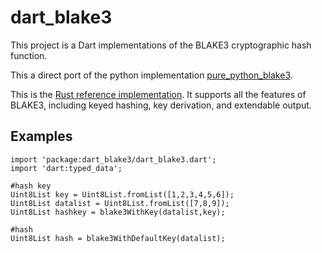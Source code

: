 # dart_blake3

This project is a Dart implementations of the BLAKE3 cryptographic hash function.

This a direct port of the python implementation [pure_python_blake3](https://github.com/oconnor663/pure_python_blake3).

This is the [Rust reference
implementation](https://github.com/BLAKE3-team/BLAKE3/blob/master/reference_impl/reference_impl.rs). It supports all the features of BLAKE3, including keyed hashing, key derivation, and extendable output. 

## Examples

```
import 'package:dart_blake3/dart_blake3.dart';
import 'dart:typed_data';

#hash key
Uint8List key = Uint8List.fromList([1,2,3,4,5,6]);
Uint8List datalist = Uint8List.fromList([7,8,9]);
Uint8List hashkey = blake3WithKey(datalist,key);

#hash
Uint8List hash = blake3WithDefaultKey(datalist);


```
